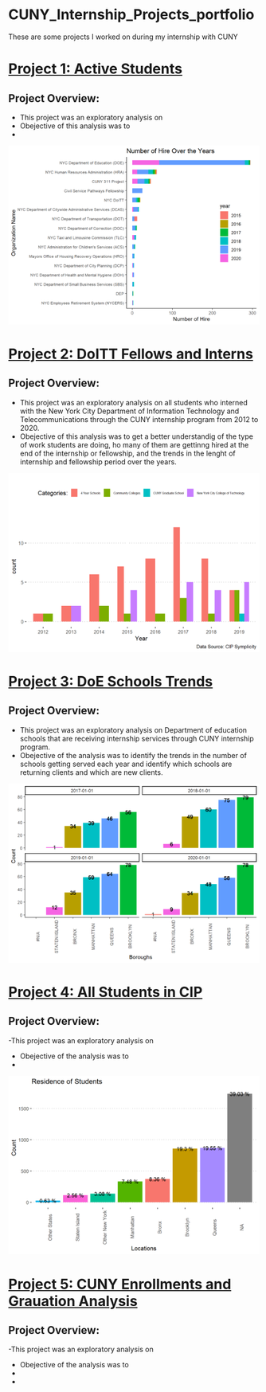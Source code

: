 # CUNY_Internship_Projects_portfolio
These are some projects I worked on during my internship with CUNY

# [Project 1: Active Students](https://github.com/Fechar123/Internship_Projects/blob/master/Active%20Students.ipynb)
## Project Overview:
-  This project was an exploratory analysis on
-  Obejective of this analysis was to
-

![](https://github.com/Fechar123/image/blob/master/active.png)



# [Project 2: DoITT Fellows and Interns](https://github.com/Fechar123/Internship_Projects/blob/master/DoITT%20Fellows%20and%20Interns%20.ipynb) 
## Project Overview:
- This project was an exploratory analysis on all students who interned with the New York City Department of Information Technology and Telecommunications 
through the CUNY internship program from 2012 to 2020.   
- Obejective of this analysis was to get a better understandig of the type of work students are doing, ho many of them are gettinng hired at the end of the internship or fellowship, and the trends in the lenght of internship and fellowship period over the years.


![](https://github.com/Fechar123/image/blob/master/doitt.png)



# [Project 3: DoE Schools Trends](https://github.com/Fechar123/Internship_Projects/blob/master/DoE%20Schools%20Trends%20.ipynb)
## Project Overview:
- This project was an exploratory analysis on Department of education schools that are receiving internship services through CUNY internship program.
- Obejective of the analysis was to identify the trends in the number of schools getting served each year and identify which schools are returning clients and which are new clients. 

![](https://github.com/Fechar123/image/blob/master/shools.png)



# [Project 4: All Students in CIP](https://github.com/Fechar123/Internship_Projects/blob/master/All%20Students%20in%20CIP.ipynb)
## Project Overview:
-This project was an exploratory analysis on
- Obejective of the analysis was to
-

![](https://github.com/Fechar123/image/blob/master/all.png)



# [Project 5: CUNY Enrollments and Grauation Analysis](https://github.com/Fechar123/CUNY_Internship_Projects/edit/master/README.md)
## Project Overview:
-This project was an exploratory analysis on
- Obejective of the analysis was to
-
-
